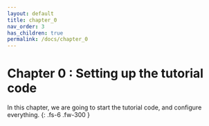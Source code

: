 ```yaml
---
layout: default
title: chapter_0
nav_order: 3
has_children: true
permalink: /docs/chapter_0
---
```


# Chapter 0 : Setting up the tutorial code

In this chapter, we are going to start the tutorial code, and configure everything.
{: .fs-6 .fw-300 }

